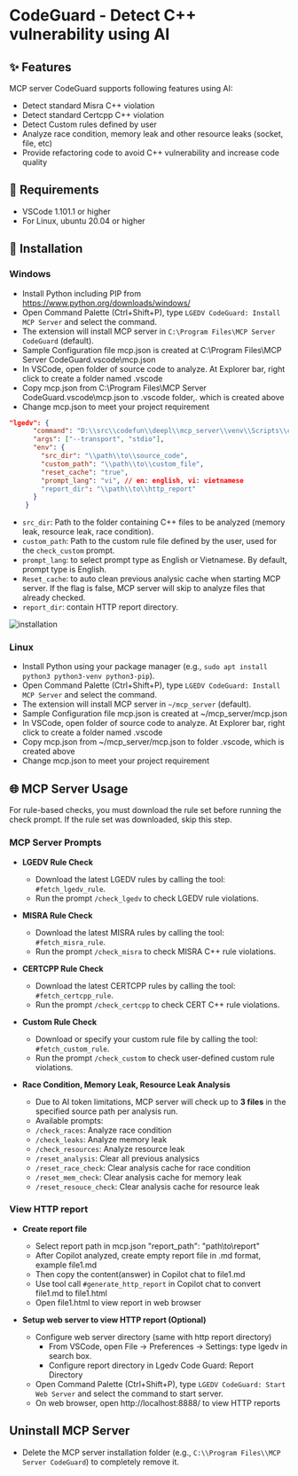 # CodeGuard - Detect C++ vulnerability using AI
## ✨ Features
MCP server CodeGuard supports following features using AI:
- Detect standard Misra C++ violation
- Detect standard Certcpp C++ violation
- Detect Custom rules defined by user
- Analyze race condition, memory leak and other resource leaks (socket, file, etc)
- Provide refactoring code to avoid C++ vulnerability and increase code quality


## 🎯 Requirements
- VSCode 1.101.1 or higher
- For Linux, ubuntu 20.04 or higher


## 🧩 Installation 
### Windows
- Install Python including PIP from https://www.python.org/downloads/windows/ 
- Open Command Palette (Ctrl+Shift+P), type `LGEDV CodeGuard: Install MCP Server` and select the command.
- The extension will install MCP server in `C:\Program Files\MCP Server CodeGuard` (default).
- Sample Configuration file mcp.json is created at C:\Program Files\MCP Server CodeGuard\.vscode\mcp.json
- In VSCode, open folder of source code to analyze. At Explorer bar, right click to create a folder named .vscode
- Copy mcp.json from C:\Program Files\MCP Server CodeGuard\.vscode\mcp.json to .vscode folder,. which is created above
- Change mcp.json to meet your project requirement
```json
"lgedv": {
      "command": "D:\\src\\codefun\\deepl\\mcp_server\\venv\\Scripts\\codeguard.exe",
      "args": ["--transport", "stdio"],
      "env": {
        "src_dir": "\\path\\to\\source_code",
        "custom_path": "\\path\\to\\custom_file",
        "reset_cache": "true",
        "prompt_lang": "vi", // en: english, vi: vietnamese
        "report_dir": "\\path\\to\\http_report"
      }
    }
```
- `src_dir`: Path to the folder containing C++ files to be analyzed (memory leak, resource leak, race condition).
- `custom_path`: Path to the custom rule file defined by the user, used for the `check_custom` prompt.
- `prompt_lang`: to select prompt type as English or Vietnamese. By default, prompt type is English.
- `Reset_cache`: to auto clean previous analysic cache when starting MCP server. If the flag is false, MCP server will skip to analyze files that already checked.
- `report_dir`: contain HTTP report directory.

![installation](https://raw.githubusercontent.com/taikt/codefun/main/deepl/cguard/src/images/install_win.gif)

### Linux
- Install Python using your package manager (e.g., `sudo apt install python3 python3-venv python3-pip`).
- Open Command Palette (Ctrl+Shift+P), type `LGEDV CodeGuard: Install MCP Server` and select the command.
- The extension will install MCP server in `~/mcp_server` (default).
- Sample Configuration file mcp.json is created at ~/mcp_server/mcp.json
- In VSCode, open folder of source code to analyze. At Explorer bar, right click to create a folder named .vscode
- Copy mcp.json from ~/mcp_server/mcp.json to folder .vscode, which is created above
- Change mcp.json to meet your project requirement


## 🌐 MCP Server Usage

For rule-based checks, you must download the rule set before running the check prompt. If the rule set was downloaded, skip this step.

### MCP Server Prompts 
- **LGEDV Rule Check**
  - Download the latest LGEDV rules by calling the tool: `#fetch_lgedv_rule`.
  - Run the prompt `/check_lgedv` to check LGEDV rule violations.

- **MISRA Rule Check**
  - Download the latest MISRA rules by calling the tool: `#fetch_misra_rule`.
  - Run the prompt `/check_misra` to check MISRA C++ rule violations.

- **CERTCPP Rule Check**
  - Download the latest CERTCPP rules by calling the tool: `#fetch_certcpp_rule`.
  - Run the prompt `/check_certcpp` to check CERT C++ rule violations.

- **Custom Rule Check**
  - Download or specify your custom rule file by calling the tool: `#fetch_custom_rule`.
  - Run the prompt `/check_custom` to check user-defined custom rule violations.

- **Race Condition, Memory Leak, Resource Leak Analysis**
  - Due to AI token limitations, MCP server will check up to **3 files** in the specified source path per analysis run.
  - Available prompts:
  - `/check_races`: Analyze race condition
  - `/check_leaks`: Analyze memory leak
  - `/check_resources`: Analyze resource leak
  - `/reset_analysis`: Clear all previous analysics
  - `/reset_race_check`: Clear analysis cache for race condition
  - `/reset_mem_check`: Clear analysis cache for memory leak
  - `/reset_resouce_check`: Clear analysis cache for resource leak 

### View HTTP report
- **Create report file**
  - Select report path in mcp.json
    "report_path": "path\\to\\report"
  - After Copilot analyzed, create empty report file in .md format, example file1.md
  - Then copy the content(answer) in Copilot chat to file1.md
  - Use tool call `#generate_http_report` in Copilot chat to convert file1.md to file1.html
  - Open file1.html to view report in web browser

- **Setup web server to view HTTP report (Optional)**
  - Configure web server directory (same with http report directory)
    - From VSCode, open File -> Preferences -> Settings: type lgedv in search box.
    - Configure report directory in Lgedv Code Guard: Report Directory  
  - Open Command Palette (Ctrl+Shift+P), type `LGEDV CodeGuard: Start Web Server` and select the command to start server.
  - On web browser, open http://localhost:8888/ to view HTTP reports


## Uninstall MCP Server
- Delete the MCP server installation folder (e.g., `C:\\Program Files\\MCP Server CodeGuard`) to completely remove it.
